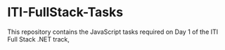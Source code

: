 # ITI-FullStack-Tasks
This repository contains the JavaScript tasks required on Day 1 of the ITI Full Stack .NET track,
